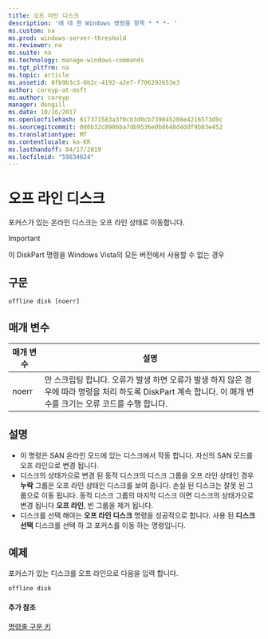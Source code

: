```yaml
---
title: 오프 라인 디스크
description: '에 대 한 Windows 명령을 항목 * * *- '
ms.custom: na
ms.prod: windows-server-threshold
ms.reviewer: na
ms.suite: na
ms.technology: manage-windows-commands
ms.tgt_pltfrm: na
ms.topic: article
ms.assetid: 8fb9b3c3-0b2c-4192-a2e7-f706292653e3
author: coreyp-at-msft
ms.author: coreyp
manager: dongill
ms.date: 10/16/2017
ms.openlocfilehash: 617371583a3f0cb3d0cb739845208e4216573d9c
ms.sourcegitcommit: 0d0b32c8986ba7db9536e0b8648d4ddf9b03e452
ms.translationtype: MT
ms.contentlocale: ko-KR
ms.lasthandoff: 04/17/2019
ms.locfileid: "59834624"
---
```

# <a name="offline-disk"></a>오프 라인 디스크



포커스가 있는 온라인 디스크는 오프 라인 상태로 이동합니다.

> [!IMPORTANT]
> 이 DiskPart 명령을 Windows Vista의 모든 버전에서 사용할 수 없는 경우

## <a name="syntax"></a>구문

```
offline disk [noerr]
```

## <a name="parameters"></a>매개 변수

|매개 변수|설명|
|---------|-----------|
|noerr|만 스크립팅 합니다. 오류가 발생 하면 오류가 발생 하지 않은 경우에 따라 명령을 처리 하도록 DiskPart 계속 합니다. 이 매개 변수를 크기는 오류 코드를 수행 합니다.|

## <a name="remarks"></a>설명

-   이 명령은 SAN 온라인 모드에 있는 디스크에서 작동 합니다. 자신의 SAN 모드를 오프 라인으로 변경 됩니다.
-   디스크의 상태가으로 변경 된 동적 디스크의 디스크 그룹을 오프 라인 상태인 경우 **누락** 그룹은 오프 라인 상태인 디스크를 보여 줍니다. 손실 된 디스크는 잘못 된 그룹으로 이동 됩니다. 동적 디스크 그룹의 마지막 디스크 이면 디스크의 상태가으로 변경 됩니다 **오프 라인**, 빈 그룹을 제거 됩니다.
-   디스크를 선택 해야는 **오프 라인 디스크** 명령을 성공적으로 합니다. 사용 된 **디스크 선택** 디스크를 선택 하 고 포커스를 이동 하는 명령입니다.

## <a name="BKMK_examples"></a>예제

포커스가 있는 디스크를 오프 라인으로 다음을 입력 합니다.
```
offline disk
```

#### <a name="additional-references"></a>추가 참조

[명령줄 구문 키](command-line-syntax-key.md)

